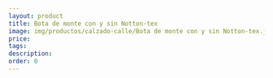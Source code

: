 ```yaml
---
layout: product
title: Bota de monte con y sin Notton-tex
image: img/productos/calzado-calle/Bota de monte con y sin Notton-tex.jpeg
price: 
tags: 
description: 
order: 0
---
```

